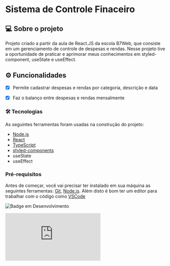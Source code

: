 # Sistema de Controle Finaceiro

## 💻 Sobre o projeto
Projeto criado a partir da aula de React.JS da escola B7Web, que consiste em um gerenciamento de controle de despesas e rendas. 
Nesse projeto tive a oportunidade de praticar e aprimorar meus conhecimentos em styled-component, useState e useEffect.


## ⚙️ Funcionalidades
- [x] Permite cadastrar despesas e rendas por categoria, descrição e data
- [x] Faz o balanço entre despesas e rendas mensalmente


### 🛠 Tecnologias

As seguintes ferramentas foram usadas na construção do projeto:
- [Node.js](https://nodejs.org/en/)
- [React](https://pt-br.reactjs.org/)
- [TypeScript](https://www.typescriptlang.org/)
- [styled-components](https://styled-components.com/docs/api)
- useState
- useEffect



### Pré-requisitos

Antes de começar, você vai precisar ter instalado em sua máquina as seguintes ferramentas:
[Git](https://git-scm.com), [Node.js](https://nodejs.org/en/). 
Além disto é bom ter um editor para trabalhar com o código como [VSCode](https://code.visualstudio.com/)

![Badge em Desenvolvimento](http://img.shields.io/static/v1?label=STATUS&message=EM%20DESENVOLVIMENTO&color=orange&style=for-the-badge)

 [![GitHub license](https://badgen.net/github/license/Naereen/Strapdown.js)](https://github.com/Naereen/StrapDown.js/blob/master/LICENSE)
